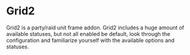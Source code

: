 # Grid2

Grid2 is a party/raid unit frame addon. Grid2 includes a huge amount of available statuses, but not all enabled be default, look through the configuration and familiarize yourself with the available options and statuses.

